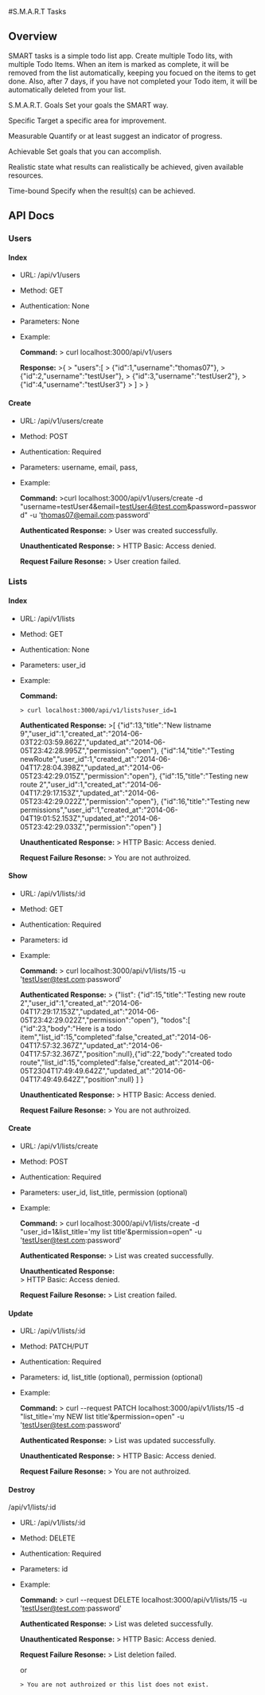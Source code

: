 #S.M.A.R.T Tasks

## Overview

SMART tasks is a simple todo list app. Create multiple Todo lits, with multiple Todo Items. When an item is marked as complete, it will be removed from the list automatically, keeping you focued on the items to get done. Also, after 7 days, if you have not completed your Todo item, it will be automatically deleted from your list. 

S.M.A.R.T. Goals
Set your goals the SMART way.

Specific
Target a specific area for improvement.

Measurable
Quantify or at least suggest an indicator of progress.

Achievable
Set goals that you can accomplish.

Realistic
state what results can realistically be achieved, given available resources.

Time-bound
Specify when the result(s) can be achieved.


## API Docs

### Users

#### Index
* URL: /api/v1/users
* Method: GET
* Authentication: None
* Parameters: None
* Example:

    **Command:**
      > curl localhost:3000/api/v1/users

    **Response:** 
      >{
      >   "users":[
      >     {"id":1,"username":"thomas07"},
      >     {"id":2,"username":"testUser"},
      >     {"id":3,"username":"testUser2"},
      >     {"id":4,"username":"testUser3"}
      >   ]
      > }



#### Create
* URL: /api/v1/users/create
* Method: POST
* Authentication: Required
* Parameters: username, email, pass,
* Example:
 
    **Command:**
      >curl localhost:3000/api/v1/users/create -d "username=testUser4&email=testUser4@test.com&password=password" -u 'thomas07@email.com:password'

    **Authenticated Response:** 
      > User was created successfully.
      
    **Unauthenticated Response:** 
      > HTTP Basic: Access denied.
      
    **Request Failure Resonse:** 
      > User creation failed.


### Lists

#### Index
* URL: /api/v1/lists
* Method: GET
* Authentication: None
* Parameters: user_id
* Example:

    **Command:**
   
      > curl localhost:3000/api/v1/lists?user_id=1
   
    **Authenticated Response:**
      >[
        {"id":13,"title":"New listname 9","user_id":1,"created_at":"2014-06-03T22:03:59.862Z","updated_at":"2014-06-05T23:42:28.995Z","permission":"open"},
        {"id":14,"title":"Testing newRoute","user_id":1,"created_at":"2014-06-04T17:28:04.398Z","updated_at":"2014-06-05T23:42:29.015Z","permission":"open"},
        {"id":15,"title":"Testing new route 2","user_id":1,"created_at":"2014-06-04T17:29:17.153Z","updated_at":"2014-06-05T23:42:29.022Z","permission":"open"},
        {"id":16,"title":"Testing new permissions","user_id":1,"created_at":"2014-06-04T19:01:52.153Z","updated_at":"2014-06-05T23:42:29.033Z","permission":"open"}
      ]


    **Unauthenticated Response:** 
      > HTTP Basic: Access denied.
      
    **Request Failure Resonse:** 
      > You are not authroized.

#### Show
* URL: /api/v1/lists/:id
* Method: GET
* Authentication: Required
* Parameters: id
* Example:
 
    **Command:**
      > curl localhost:3000/api/v1/lists/15 -u 'testUser@test.com:password'

    **Authenticated Response:**
      > {"list":
        {"id":15,"title":"Testing new route 2","user_id":1,"created_at":"2014-06-04T17:29:17.153Z","updated_at":"2014-06-05T23:42:29.022Z","permission":"open"},
        "todos":[
          {"id":23,"body":"Here is a todo item","list_id":15,"completed":false,"created_at":"2014-06-04T17:57:32.367Z","updated_at":"2014-06-04T17:57:32.367Z","position":null},{"id":22,"body":"created todo route","list_id":15,"completed":false,"created_at":"2014-06-05T2304T17:49:49.642Z","updated_at":"2014-06-04T17:49:49.642Z","position":null}
        ]
      }

    **Unauthenticated Response:** 
      > HTTP Basic: Access denied.
      
    **Request Failure Resonse:** 
      > You are not authroized.

#### Create
* URL: /api/v1/lists/create
* Method: POST
* Authentication: Required
* Parameters: user_id, list_title, permission (optional)
* Example:

    **Command:**
      > curl localhost:3000/api/v1/lists/create -d "user_id=1&list_title='my list title'&permission=open" -u 'testUser@test.com:password'
      
    **Authenticated Response:** 
      > List was created successfully.
    
    **Unauthenticated Response:**  
      > HTTP Basic: Access denied.
   
    **Request Failure Resonse:** 
      > List creation failed.

#### Update
* URL: /api/v1/lists/:id
* Method: PATCH/PUT
* Authentication: Required
* Parameters: id, list_title (optional), permission (optional)
* Example:
    
    **Command:**
      > curl --request PATCH localhost:3000/api/v1/lists/15 -d "list_title='my NEW list title'&permission=open" -u 'testUser@test.com:password'
    
    **Authenticated Response:** 
      > List was updated successfully.
    
    **Unauthenticated Response:** 
      > HTTP Basic: Access denied.
    
    **Request Failure Resonse:** 
      > You are not authroized.

#### Destroy
/api/v1/lists/:id
* URL: /api/v1/lists/:id
* Method: DELETE
* Authentication: Required
* Parameters: id
* Example:

    **Command:**
      > curl --request DELETE localhost:3000/api/v1/lists/15 -u 'testUser@test.com:password'
      
    **Authenticated Response:** 
      > List was deleted successfully.
      
    **Unauthenticated Response:** 
      > HTTP Basic: Access denied.
      
    **Request Failure Resonse:** 
      > List deletion failed.
      
    or
    
      > You are not authroized or this list does not exist.
